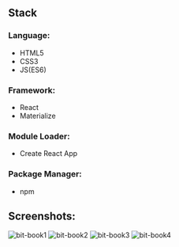 ## Stack
### Language: 
- HTML5 
- CSS3
- JS(ES6) 
### Framework: 
- React 
- Materialize
### Module Loader: 
- Create React App
### Package Manager: 
- npm

## Screenshots:

![bit-book1](https://user-images.githubusercontent.com/34492101/40153480-543f3744-598a-11e8-9cfd-d69098d0abd0.PNG)
![bit-book2](https://user-images.githubusercontent.com/34492101/40153490-5c23ebda-598a-11e8-82f2-d0538b758aec.PNG)
![bit-book3](https://user-images.githubusercontent.com/34492101/40153503-6b360dba-598a-11e8-8615-ef91d4b3c9e2.PNG)
![bit-book4](https://user-images.githubusercontent.com/34492101/40153511-73ae9660-598a-11e8-9086-4783bc2671d1.PNG)
